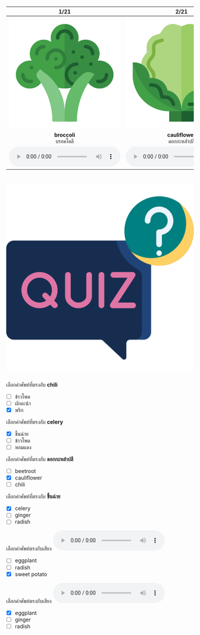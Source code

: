 <div class="carrousel">


|1/21|2/21|3/21|4/21|5/21|6/21|7/21|8/21|9/21|10/21|11/21|12/21|13/21|14/21|15/21|16/21|17/21|18/21|19/21|20/21|21/21|
| :----: | :----: | :----: | :----: | :----: | :----: | :----: | :----: | :----: | :----: | :----: | :----: | :----: | :----: | :----: | :----: | :----: | :----: | :----: | :----: | :----: |
|![](/media/img/vegetables__broccoli.svg)|![](/media/img/vegetables__cauliflower.svg)|![](/media/img/vegetables__kale.svg)|![](/media/img/vegetables__carrot.svg)|![](/media/img/vegetables__beetroot.svg)|![](/media/img/vegetables__radish.svg)|![](/media/img/vegetables__corn.svg)|![](/media/img/vegetables__chili.svg)|![](/media/img/vegetables__eggplant.svg)|![](/media/img/vegetables__garlic.svg)|![](/media/img/vegetables__pumpkin.svg)|![](/media/img/vegetables__cucumber.svg)|![](/media/img/vegetables__cabbage.svg)|![](/media/img/vegetables__mushroom.svg)|![](/media/img/vegetables__ginger.svg)|![](/media/img/vegetables__lettuce.svg)|![](/media/img/vegetables__celery.svg)|![](/media/img/vegetables__asparagus.svg)|![](/media/img/vegetables__leek.svg)|![](/media/img/vegetables__shallot.svg)|![](/media/img/vegetables__sweet&#x20;potato.svg)|
|**broccoli**<br>บรอคโคลี|**cauliflower**<br>ดอกกะหล่ําปลี|**kale**<br>ผักคะน้า|**carrot**<br>แครอท|**beetroot**<br>บีทรูท|**radish**<br>หัวไชเท้า|**corn**<br>ข้าวโพด|**chili**<br>พริก|**eggplant**<br>มะเขือยาว|**garlic**<br>กระเทียม|**pumpkin**<br>ฟักทอง|**cucumber**<br>แตงกวา|**cabbage**<br>กะหล่ําปลี|**mushroom**<br>เห็ด|**ginger**<br>ขิง|**lettuce**<br>ผักกาดหอม|**celery**<br>ขึ้นฉ่าย|**asparagus**<br>หน่อไม้ฝรั่ง|**leek**<br>ต้นหอม|**shallot**<br>หอมแดง|**sweet potato**<br>มันฝรั่งหวาน|
|![](/media/audio/broccoli.mp3)|![](/media/audio/cauliflower.mp3)|![](/media/audio/kale.mp3)|![](/media/audio/carrot.mp3)|![](/media/audio/beetroot.mp3)|![](/media/audio/radish.mp3)|![](/media/audio/corn.mp3)|![](/media/audio/chili.mp3)|![](/media/audio/eggplant.mp3)|![](/media/audio/garlic.mp3)|![](/media/audio/pumpkin.mp3)|![](/media/audio/cucumber.mp3)|![](/media/audio/cabbage.mp3)|![](/media/audio/mushroom.mp3)|![](/media/audio/ginger.mp3)|![](/media/audio/lettuce.mp3)|![](/media/audio/celery.mp3)|![](/media/audio/asparagus.mp3)|![](/media/audio/leek.mp3)|![](/media/audio/shallot.mp3)|![](/media/audio/sweet&#x20;potato.mp3)|

</div>



# ![icon](/media/icons/quiz.svg) 


 เลือกคำศัพท์ที่ตรงกับ **chili**
 - [ ] ข้าวโพด
 - [ ] ผักคะน้า
 - [x] พริก

 เลือกคำศัพท์ที่ตรงกับ **celery**
 - [x] ขึ้นฉ่าย
 - [ ] ข้าวโพด
 - [ ] หอมแดง

 เลือกคำศัพท์ที่ตรงกับ **ดอกกะหล่ําปลี**
 - [ ] beetroot
 - [x] cauliflower
 - [ ] chili

 เลือกคำศัพท์ที่ตรงกับ **ขึ้นฉ่าย**
 - [x] celery
 - [ ] ginger
 - [ ] radish

 เลือกคำศัพท์ตรงกับเสียง ![](/media/audio/sweet&#x20;potato.mp3) 
 - [ ] eggplant
 - [ ] radish
 - [x] sweet potato

 เลือกคำศัพท์ตรงกับเสียง ![](/media/audio/eggplant.mp3) 
 - [x] eggplant
 - [ ] ginger
 - [ ] radish
